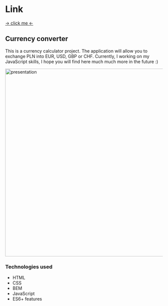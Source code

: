 # Link
[-> click me <-](https://marta-tomczak.github.io/Currency-converter/)

## Currency converter

This is a currency calculator project.  The application will allow you to exchange PLN into EUR, USD, GBP or CHF.
Currently, I working on my JavaScript skills, I hope you will find here much much more in the future :)

<img src="https://github.com/marta-tomczak/Currency-converter/commit/424013c3ce322462586fda5d063f5886ec483e42" alt="presentation" width="600"/>

### Technologies used
-	HTML
-	CSS
-	BEM
-	JavaScript
-	ES6+ features
